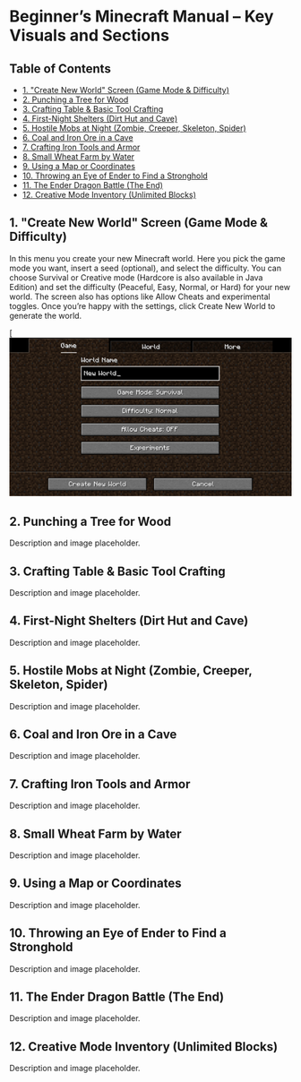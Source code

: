 
# Beginner’s Minecraft Manual – Key Visuals and Sections

## Table of Contents

- [1. "Create New World" Screen (Game Mode & Difficulty)](#1-create-new-world-screen-game-mode-difficulty)
- [2. Punching a Tree for Wood](#2-punching-a-tree-for-wood)
- [3. Crafting Table & Basic Tool Crafting](#3-crafting-table-basic-tool-crafting)
- [4. First-Night Shelters (Dirt Hut and Cave)](#4-first-night-shelters-dirt-hut-and-cave)
- [5. Hostile Mobs at Night (Zombie, Creeper, Skeleton, Spider)](#5-hostile-mobs-at-night-zombie-creeper-skeleton-spider)
- [6. Coal and Iron Ore in a Cave](#6-coal-and-iron-ore-in-a-cave)
- [7. Crafting Iron Tools and Armor](#7-crafting-iron-tools-and-armor)
- [8. Small Wheat Farm by Water](#8-small-wheat-farm-by-water)
- [9. Using a Map or Coordinates](#9-using-a-map-or-coordinates)
- [10. Throwing an Eye of Ender to Find a Stronghold](#10-throwing-an-eye-of-ender-to-find-a-stronghold)
- [11. The Ender Dragon Battle (The End)](#11-the-ender-dragon-battle-the-end)
- [12. Creative Mode Inventory (Unlimited Blocks)](#12-creative-mode-inventory-unlimited-blocks)

## 1. "Create New World" Screen (Game Mode & Difficulty)
In this menu you create your new Minecraft world. Here you pick the game mode you want, insert a seed (optional), and select the difficulty. You can choose Survival or Creative mode (Hardcore is also available in Java Edition) and set the difficulty (Peaceful, Easy, Normal, or Hard) for your new world. The screen also has options like Allow Cheats and experimental toggles. Once you’re happy with the settings, click Create New World to generate the world. 

[![Create New Game Screen](create_new_game_png_MAIN.png)


## 2. Punching a Tree for Wood
Description and image placeholder.

## 3. Crafting Table & Basic Tool Crafting
Description and image placeholder.

## 4. First-Night Shelters (Dirt Hut and Cave)
Description and image placeholder.

## 5. Hostile Mobs at Night (Zombie, Creeper, Skeleton, Spider)
Description and image placeholder.

## 6. Coal and Iron Ore in a Cave
Description and image placeholder.

## 7. Crafting Iron Tools and Armor
Description and image placeholder.

## 8. Small Wheat Farm by Water
Description and image placeholder.

## 9. Using a Map or Coordinates
Description and image placeholder.

## 10. Throwing an Eye of Ender to Find a Stronghold
Description and image placeholder.

## 11. The Ender Dragon Battle (The End)
Description and image placeholder.

## 12. Creative Mode Inventory (Unlimited Blocks)
Description and image placeholder.

